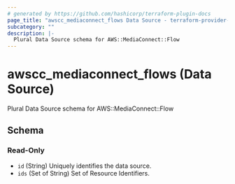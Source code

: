 ```yaml
---
# generated by https://github.com/hashicorp/terraform-plugin-docs
page_title: "awscc_mediaconnect_flows Data Source - terraform-provider-awscc"
subcategory: ""
description: |-
  Plural Data Source schema for AWS::MediaConnect::Flow
---
```


# awscc_mediaconnect_flows (Data Source)

Plural Data Source schema for AWS::MediaConnect::Flow



<!-- schema generated by tfplugindocs -->
## Schema

### Read-Only

- `id` (String) Uniquely identifies the data source.
- `ids` (Set of String) Set of Resource Identifiers.
